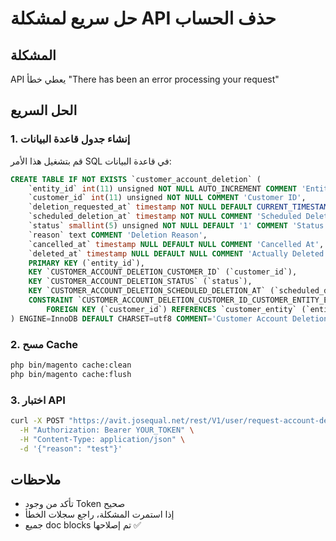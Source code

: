 # حل سريع لمشكلة API حذف الحساب

## المشكلة
API يعطي خطأ "There has been an error processing your request"

## الحل السريع

### 1. إنشاء جدول قاعدة البيانات
قم بتشغيل هذا الأمر SQL في قاعدة البيانات:

```sql
CREATE TABLE IF NOT EXISTS `customer_account_deletion` (
    `entity_id` int(11) unsigned NOT NULL AUTO_INCREMENT COMMENT 'Entity ID',
    `customer_id` int(11) unsigned NOT NULL COMMENT 'Customer ID',
    `deletion_requested_at` timestamp NOT NULL DEFAULT CURRENT_TIMESTAMP COMMENT 'Deletion Requested At',
    `scheduled_deletion_at` timestamp NOT NULL COMMENT 'Scheduled Deletion At',
    `status` smallint(5) unsigned NOT NULL DEFAULT '1' COMMENT 'Status: 1=Pending, 2=Cancelled, 3=Completed',
    `reason` text COMMENT 'Deletion Reason',
    `cancelled_at` timestamp NULL DEFAULT NULL COMMENT 'Cancelled At',
    `deleted_at` timestamp NULL DEFAULT NULL COMMENT 'Actually Deleted At',
    PRIMARY KEY (`entity_id`),
    KEY `CUSTOMER_ACCOUNT_DELETION_CUSTOMER_ID` (`customer_id`),
    KEY `CUSTOMER_ACCOUNT_DELETION_STATUS` (`status`),
    KEY `CUSTOMER_ACCOUNT_DELETION_SCHEDULED_DELETION_AT` (`scheduled_deletion_at`),
    CONSTRAINT `CUSTOMER_ACCOUNT_DELETION_CUSTOMER_ID_CUSTOMER_ENTITY_ENTITY_ID` 
        FOREIGN KEY (`customer_id`) REFERENCES `customer_entity` (`entity_id`) ON DELETE CASCADE
) ENGINE=InnoDB DEFAULT CHARSET=utf8 COMMENT='Customer Account Deletion Requests';
```

### 2. مسح Cache
```bash
php bin/magento cache:clean
php bin/magento cache:flush
```

### 3. اختبار API
```bash
curl -X POST "https://avit.josequal.net/rest/V1/user/request-account-deletion" \
  -H "Authorization: Bearer YOUR_TOKEN" \
  -H "Content-Type: application/json" \
  -d '{"reason": "test"}'
```

## ملاحظات
- تأكد من وجود Token صحيح
- إذا استمرت المشكلة، راجع سجلات الخطأ
- جميع doc blocks تم إصلاحها ✅
